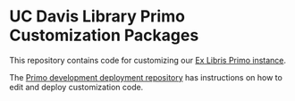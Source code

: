 # UC Davis Library Primo Customization Packages

This repository contains code for customizing our [Ex Libris Primo instance](https://search.library.ucdavis.edu).

The [Primo development deployment repository](https://github.com/UCDavisLibrary/primo-devenv-deploy) has instructions on how to edit and deploy customization code.